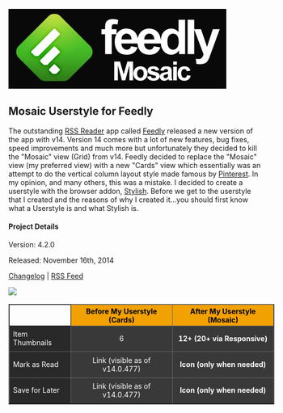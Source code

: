 ![](feedly-mosaic-logo.jpg)

## Mosaic Userstyle for Feedly

The outstanding [RSS Reader](http://youtu.be/0klgLsSxGsU) app called [Feedly](http://feedly.com/) released a new version of the app with v14. Version 14 comes with a lot of new features, bug fixes, speed improvements and much more but unfortunately they decided to kill the "Mosaic" view (Grid) from v14. Feedly decided to replace the "Mosaic" view (my preferred view) with a new "Cards" view which essentially was an attempt to do the vertical column layout style made famous by [Pinterest](http://pinterest.com/). In my opinion, and many others, this was a mistake. I decided to create a userstyle with the browser addon, [Stylish](http://en.wikipedia.org/wiki/Stylish). Before we get to the userstyle that I created and the reasons of why I created it...you should first know what a Userstyle is and what Stylish is.

#### Project Details

Version: 4.2.0

Released: November 16th, 2014

[Changelog](CHANGELOG.md) | [RSS Feed](https://github.com/MichaelTunnell/feedly-mosaic-userstyle/releases.atom)

[![](https://i.ytimg.com/vi/htMBGpLMZFg/maxresdefault.jpg)](https://www.youtube.com/watch?v=htMBGpLMZFg)


<table style="width: 526px;" cellspacing="0" cellpadding="0" border="1" align="center">
    <tbody>
        <tr>
            <td style="border-color: rgb(9, 9, 9);">
                &nbsp;</td>
            <th style="background-color: rgb(242, 161, 2); text-align: center; border-color: rgb(102, 102, 102);">
                <span style="color:#000000;">Before My Userstyle (Cards)</span></th>
            <th style="background-color: rgb(242, 161, 2); text-align: center; border-color: rgb(102, 102, 102);">
                <span style="color:#000000;">After My Userstyle (Mosaic)</span></th>
        </tr>
        <tr>
            <td style="background-color: rgb(41, 41, 41); border-color: rgb(102, 102, 102);">
                <span style="color: rgb(255, 255, 255);">Item Thumbnails</span></td>
            <td style="text-align: center; background-color: rgb(57, 57, 57); border-color: rgb(102, 102, 102);">
                <p>
                    <span style="color: rgb(255, 255, 255);">6</span></p>
            </td>
            <td style="text-align: center; background-color: rgb(57, 57, 57); border-color: rgb(102, 102, 102);">
                <span style="color: rgb(255, 255, 255);"><strong>12+ (20+ via Responsive)</strong></span></td>
        </tr>
        <tr>
            <td style="background-color: rgb(41, 41, 41); border-color: rgb(102, 102, 102);">
                <span style="color: rgb(255, 255, 255);">Mark as Read</span></td>
            <td style="text-align: center; background-color: rgb(57, 57, 57); border-color: rgb(102, 102, 102);">
                <span style="color: rgb(255, 255, 255);">Link (visible as of v14.0.477)</span></td>
            <td style="text-align: center; background-color: rgb(57, 57, 57); border-color: rgb(102, 102, 102);">
                <p style="text-align: center;">
                    <span style="color: rgb(255, 255, 255);"><strong>Icon (only when needed)</strong></span></p>
            </td>
        </tr>
        <tr>
            <td style="background-color: rgb(41, 41, 41); border-color: rgb(102, 102, 102);">
                <span style="color: rgb(255, 255, 255);">Save for Later</span></td>
            <td style="text-align: center; background-color: rgb(57, 57, 57); border-color: rgb(102, 102, 102);">
                <span style="color: rgb(255, 255, 255);">Link (visible as of v14.0.477)</span></td>
            <td style="text-align: center; background-color: rgb(57, 57, 57); border-color: rgb(102, 102, 102);">
                <p style="text-align: center;">
                    <span style="color: rgb(255, 255, 255);"><strong>Icon (only when needed)</strong></span></p>
            </td>
        </tr>
    </tbody>
</table>